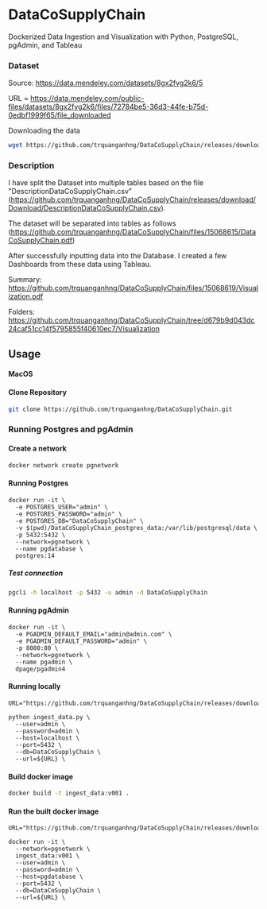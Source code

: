 # DataCoSupplyChain
Dockerized Data Ingestion and Visualization with Python, PostgreSQL, pgAdmin, and Tableau

### Dataset
Source: https://data.mendeley.com/datasets/8gx2fvg2k6/5

URL = https://data.mendeley.com/public-files/datasets/8gx2fvg2k6/files/72784be5-36d3-44fe-b75d-0edbf1999f65/file_downloaded

Downloading the data
```bash
wget https://github.com/trquanganhng/DataCoSupplyChain/releases/download/Download/DataCoSupplyChainDataset.csv
```

### Description
I have split the Dataset into multiple tables based on the file "DescriptionDataCoSupplyChain.csv"(https://github.com/trquanganhng/DataCoSupplyChain/releases/download/Download/DescriptionDataCoSupplyChain.csv).

The dataset will be separated into tables as follows (https://github.com/trquanganhng/DataCoSupplyChain/files/15068615/DataCoSupplyChain.pdf)

After successfully inputting data into the Database. I created a few Dashboards from these data using Tableau.

Summary: https://github.com/trquanganhng/DataCoSupplyChain/files/15068619/Visualization.pdf

Folders: https://github.com/trquanganhng/DataCoSupplyChain/tree/d679b9d043dc24caf51cc14f5795855f40610ec7/Visualization

## Usage
#### MacOS

#### Clone Repository
```bash
git clone https://github.com/trquanganhng/DataCoSupplyChain.git
```
### Running Postgres and pgAdmin

#### Create a network
```bash
docker network create pgnetwork
```

#### Running Postgres
```
docker run -it \
  -e POSTGRES_USER="admin" \
  -e POSTGRES_PASSWORD="admin" \
  -e POSTGRES_DB="DataCoSupplyChain" \
  -v $(pwd)/DataCoSupplyChain_postgres_data:/var/lib/postgresql/data \
  -p 5432:5432 \
  --network=pgnetwork \
  --name pgdatabase \
  postgres:14
```
##### Test connection
```bash
pgcli -h localhost -p 5432 -u admin -d DataCoSupplyChain
```

#### Running pgAdmin
```
docker run -it \
  -e PGADMIN_DEFAULT_EMAIL="admin@admin.com" \
  -e PGADMIN_DEFAULT_PASSWORD="admin" \
  -p 8080:80 \
  --network=pgnetwork \
  --name pgadmin \
  dpage/pgadmin4
```
#### Running locally
```
URL="https://github.com/trquanganhng/DataCoSupplyChain/releases/download/Download/DataCoSupplyChainDataset.csv"

python ingest_data.py \
  --user=admin \
  --password=admin \
  --host=localhost \
  --port=5432 \
  --db=DataCoSupplyChain \
  --url=${URL} \
```
#### Build docker image
```bash
docker build -t ingest_data:v001 .
```
#### Run the built docker image
```
URL="https://github.com/trquanganhng/DataCoSupplyChain/releases/download/Download/DataCoSupplyChainDataset.csv"

docker run -it \
  --network=pgnetwork \
  ingest_data:v001 \
  --user=admin \
  --password=admin \
  --host=pgdatabase \
  --port=5432 \
  --db=DataCoSupplyChain \
  --url=${URL} \
```
